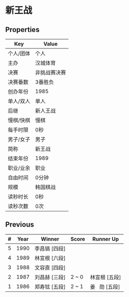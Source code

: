 # 新王战

## Properties

| Key | Value |
| --- | ----- |
| 个人/团体 | 个人 |
| 主办 | 汉城体育 |
| 决赛 | 非挑战赛决赛 |
| 决赛番数 | 3番胜负 |
| 创办年份 | 1985 |
| 单人/双人 | 单人 |
| 后继 | 新人王战 |
| 慢棋/快棋 | 慢棋 |
| 每手时限 | 0秒 |
| 男子/女子 | 男子 |
| 简称 | 新王战 |
| 结束年份 | 1989 |
| 职业/业余 | 职业 |
| 自由时间 | 0分钟 |
| 规模 | 韩国棋战 |
| 读秒时长 | 0秒 |
| 读秒次数 | 0次 |

## Previous

| # | Year | Winner | Score | Runner Up |
| --- | --- | --- | --- | --- |
| 5 | 1990 | 李昌镐 [四段] |  |  |
| 4 | 1989 | 林宣根 [六段] |  |  |
| 3 | 1988 | 文容直 [四段] |  |  |
| 2 | 1987 | 刘昌赫 [三段] | 2 ~ 0 | 林宣根 [五段] |
| 1 | 1986 | 郑寿铉 [五段] | 2 ~ 1 | 姜   勋 [五段] |

